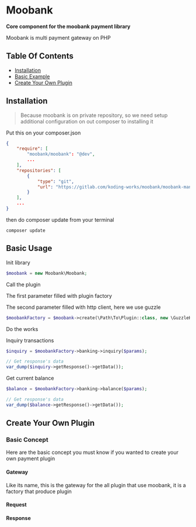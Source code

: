 # Moobank

**Core component for the moobank payment library**

Moobank is multi payment gateway on PHP

## Table Of Contents
- [Installation](#install)
- [Basic Example](#basic-usage)
- [Create Your Own Plugin](#create-plugin)

## Installation

> Because moobank is on private repository, so we need setup additional configuration on out composer to installing it

Put this on your composer.json
```json
{
    "require": [
        "moobank/moobank": "@dev",
        ...
    ],
    "repositories": [
        {
            "type": "git",
            "url": "https://gitlab.com/koding-works/moobank/moobank-mandiri-official-api.git"
        }
    ],
    ...
}
```

then do composer update from your terminal

```
composer update
```

## Basic Usage

Init library
```php
$moobank = new Moobank\Moobank;
```

Call the plugin

The first parameter filled with plugin factory

The second parameter filled with http client, here we use guzzle
```php
$moobankFactory = $moobank->create(\Path\To\Plugin::class, new \GuzzleHttp\Client);
```

Do the works

Inquiry transactions
```php
$inquiry = $moobankFactory->banking->inquiry($params);

// Get response's data
var_dump($inquiry->getResponse()->getData());
```

Get current balance
```php
$balance = $moobankFactory->banking->balance($params);

// Get response's data
var_dump($balance->getResponse()->getData());
```

## Create Your Own Plugin

### Basic Concept

Here are the basic concept you must know if you wanted to create your own payment plugin

#### Gateway

Like its name, this is the gateway for the all plugin that use moobank, it is a factory that produce plugin

#### Request



#### Response